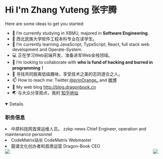 # Hi I'm **Zhang Yuteng 张宇腾**

Here are some ideas to get you started:

- 🔭 I’m currently studying in XBMU, majored in **Software Engineering**.
- 👨‍ 西北民族大学软件工程本科专业在读学生。
- 🌱 I’m currently learning JavaScript, TypeScript, React, full stack web development and Operate-System.
- 💻 正在学习Web前端开发，准备进军Web全栈领域。
- 👯 I’m looking to collaborate with **who is fund of hacking and burred in programming！**
- 🤝 寻找共同脱离低级趣味，享受技术之美的志同道合之人。
- 📫 How to reach me: Twitter:[@prinOrange_](https://twitter.com/prinOrange_) and [微博](https://weibo.com/u/1738014147)
- 📕 My web blog http://blog.dragonbook.cn
- 🌏 与大众分享观点，我的 [知乎地址](https://www.zhihu.com/people/prinOrange)

<div>

<div align="left">
<details open>
<h3><strong>职务信息</strong></h3>
<li>中原科技网首席运维人员。 zzkp-news Chief Engineer, operation and maintenance personnel </li>
<li>CodeMatrix站长 CodeMatrix Webmaster</li>
<li>龍谱文化创办者和首席运营 Dragon-Book CEO</li>
</details>
</div>
</div>
<div>

<img align="left" src = "https://github-readme-stats.vercel.app/api/top-langs/?username=prinOrange&theme=tokyonight">
<img align="right" src="https://github-profile-trophy.vercel.app/?username=prinOrange&theme=onedark&row=2&column=4&no-frame=true&margin-w=16&margin-h=16&no-bg=true" />

</div>
